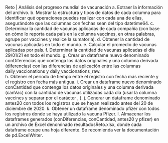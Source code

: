 Reto | Análisis del progreso mundial de vacunación
a. Extraer la información del archivo. 
b. Mostrar la estructura y tipos de datos de cada columna para identificar qué operaciones puedes realizar con cada una de ellas, asegurándote que las columnas con fechas sean del tipo datetime64. 
c. Determinar la cantidad de vacunas aplicadas de cada compañía (con base en cómo lo reporta cada país en la columna vaccines, en otras palabras, agrupe por vaccines y realice la sumatoria). 
d. Obtener la cantidad de vacunas aplicadas en todo el mundo. 
e. Calcular el promedio de vacunas aplicadas por país. 
f. Determinar la cantidad de vacunas aplicadas el día 29/01/21 en todo el mundo. 
g. Crear un dataframe nuevo denominado conDiferencias que contenga los datos originales y una columna derivada (diferencias) con las diferencias de aplicación entre las columnas daily_vaccionations y daily_vaccionations_raw.  
h. Obtener el periodo de tiempo entre el registro con fecha más reciente y el registro con fecha más antigua. 
i. Crear un dataframe nuevo denominado conCantidad que contenga los datos originales y una columna derivada (canVac) con la cantidad de vacunas utilizadas cada día (usar la columna vaccines y separar por el carácter , ). 
j. Generar un dataframe denominado antes20 con todos los registros que se hayan realizado antes del 20 de diciembre de 2020. 
k. Obtener un dataframe denominado pfizer con todos los registros donde se haya utilizado la vacuna Pfizer. 
l. Almacenar los dataframes generados (conDiferencias, conCantidad, antes20 y pfizer) en un archivo de Excel denominado resultadosReto.xlsx, donde cada dataframe ocupe una hoja diferente. Se recomienda ver la documentación de pd.ExcelWriter. 
